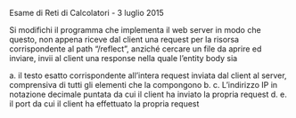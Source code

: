 Esame di Reti di Calcolatori - 3 luglio 2015

Si modifichi il programma che implementa il web server in modo che questo, non appena riceve dal client una request per la risorsa corrispondente al path “/reflect”, anziché cercare un file da aprire ed inviare, invii al client una response nella quale l’entity body sia 

a. il testo esatto corrispondente all’intera request inviata dal client al server, comprensiva di tutti gli elementi che la compongono 
b. <CRLF>
c. L’indirizzo IP in notazione decimale puntata da cui il client ha inviato la propria request
d. <CRLF>
e. il port da cui il client ha effettuato la propria request
